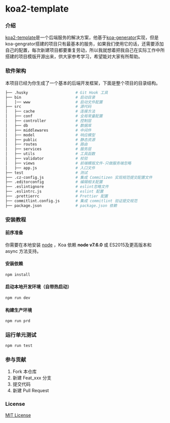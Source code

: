 # koa2-template

### 介绍
[koa2-template](https://github.com/1260323835/koa2-template)是一个后端服务的解决方案，他基于[koa-generator](https://github.com/i5ting/koa-generator)实现，但是koa-gengrator搭建的项目只有最基本的服务，如果我们使用它的话，还需要添加自己的配置，每次新建项目都要重复劳动，所以我就想着把我自己在实际工作中所搭建的项目模版开源出来，供大家参考学习，希望能对大家有所帮助。

### 软件架构
本项目已经为你生成了一个基本的后端开发框架，下面是整个项目的目录结构。

```bash
├── .husky                     # Git Hook 工具
├── bin                        # 启动目录
│   │── www                    # 启动文件配置
├── src                        # 源代码
│   ├── cache                  # 连接方法
│   ├── conf                   # 全局常量配置
│   ├── controller             # 控制层
│   ├── db                     # 数据库
│   ├── middlewares            # 中间件
│   ├── model                  # 响应模型
│   ├── public                 # 静态资源
│   ├── routes                 # 路由
│   ├── services               # 服务层
│   ├── utils                  # 工具函数
│   ├── validator              # 校验
│   ├── views                  # 前端模版文件-只做服务端忽略
│   ├── app.js                 # 入口文件
├── test                       # 测试
├── .cz-config.js              # 集成 Commitizen 实现规范提交配置文件
├── .editorconfig              # 编辑相关配置
├── .eslintignore              # eslint忽略文件
├── .eslintrc.js               # eslint 配置
├── .prettierrc                # Prettier 配置
├── commitlint.config.js       # 集成 commitlint 验证提交规范
├── package.json               # package.json 依赖
```

### 安装教程

#### 前序准备

你需要在本地安装 [node](http://nodejs.org/) ，Koa 依赖 **node v7.6.0** 或 ES2015及更高版本和 async 方法支持。

#### 安装依赖 

```bash
npm install
```

#### 启动本地开发环境（自带热启动）

```bash
npm run dev
```

#### 构建生产环境 

```bash
npm run prd
```

### 运行单元测试

```bash
npm run test
```

### 参与贡献

1.  Fork 本仓库
2.  新建 Feat_xxx 分支
3.  提交代码
4.  新建 Pull Request  

### License

[MIT License](https://github.com/1260323835/koa2-template/blob/main/LICENSE)